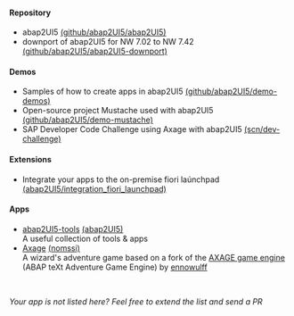#### Repository
* abap2UI5 [(github/abap2UI5/abap2UI5)](https://github.com/abap2UI5/abap2UI5)
* downport of abap2UI5 for NW 7.02 to NW 7.42 [(github/abap2UI5/abap2UI5-downport)](https://github.com/abap2UI5/abap2UI5-downport)

#### Demos
* Samples of how to create apps in abap2UI5 [(github/abap2UI5/demo-demos)](https://github.com/abap2UI5/abap2UI5-samples)
* Open-source project Mustache used with abap2UI5 [(github/abap2UI5/demo-mustache)](https://github.com/abap2UI5/demo-mustache)
* SAP Developer Code Challenge using Axage with abap2UI5 [(scn/dev-challenge)](https://groups.community.sap.com/t5/application-development/sap-developer-challenge-open-source-abap-week-4/td-p/263470)

#### Extensions
* Integrate your apps to the on-premise fiori laúnchpad [(abap2UI5/integration_fiori_launchpad)](https://github.com/abap2UI5/ext-fiori_launchpad_on_premise)

#### Apps
* [abap2UI5-tools](https://github.com/abap2UI5/app-tools) [(abap2UI5)](https://github.com/abap2UI5/ext-app_tools)  <br> A useful collection of tools & apps 
* [Axage](https://github.com/nomssi/axage/) [(nomssi)](https://github.com/nomssi)  <br>  A wizard's adventure game based on a fork of the [AXAGE game engine](https://github.com/Ennowulff/axage) (ABAP teXt Adventure Game Engine) by [ennowulff](https://github.com/Ennowulff)

<br>

_Your app is not listed here? Feel free to extend the list and send a PR_

